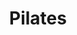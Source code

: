 ---
title: "Pilates"
event_day: "monday"
start_time: 2017-08-01T19:00:00Z
end_time: 2017-08-01T20:00:00Z
level: "Intermediate/Advanced"
associate: "Heidi"
price: "£12 (£10 block booking)"
room: "Gym"
term: "Ongoing"
---